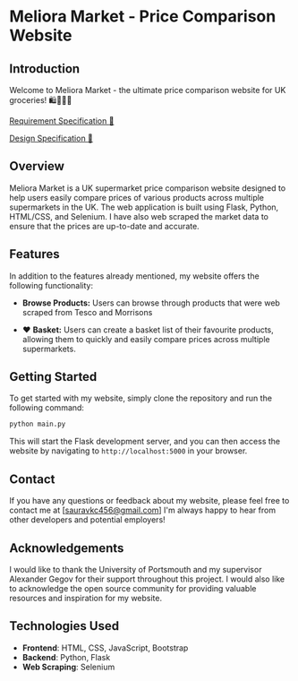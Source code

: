 # Meliora Market - Price Comparison Website

## Introduction

Welcome to Meliora Market - the ultimate price comparison website for UK groceries! 🛍️🍎🍞🍅

[Requirement Specification :wrench:](./Requirement_Specification)

[Design Specification :notebook:](./Design_Specification.md)

## Overview

Meliora Market is a UK supermarket price comparison website designed to help users easily compare prices of various products across multiple supermarkets in the UK. The web application is built using Flask, Python, HTML/CSS, and Selenium. I have also web scraped the market data to ensure that the prices are up-to-date and accurate.

## Features

In addition to the features already mentioned, my website offers the following functionality:

- **Browse Products:** Users can browse through products that were web scraped from Tesco and Morrisons

- ❤️ **Basket:** Users can create a basket list of their favourite products, allowing them to quickly and easily compare prices across multiple supermarkets.

## Getting Started

To get started with my website, simply clone the repository and run the following command:

```python
python main.py
```

This will start the Flask development server, and you can then access the website by navigating to `http://localhost:5000` in your browser.

## Contact

If you have any questions or feedback about my website, please feel free to contact me at [sauravkc456@gmail.com] I'm always happy to hear from other developers and potential employers!

## Acknowledgements

I would like to thank the University of Portsmouth and my supervisor Alexander Gegov for their support throughout this project. I would also like to acknowledge the open source community for providing valuable resources and inspiration for my website.

## Technologies Used

- **Frontend**: HTML, CSS, JavaScript, Bootstrap
- **Backend**: Python, Flask
- **Web Scraping**: Selenium
